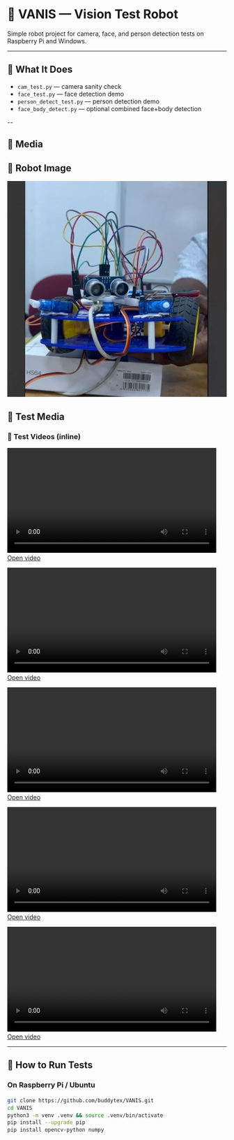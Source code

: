 # 🤖 VANIS — Vision Test Robot

Simple robot project for camera, face, and person detection tests on Raspberry Pi and Windows.

---

## 📌 What It Does
- `cam_test.py` — camera sanity check
- `face_test.py` — face detection demo
- `person_detect_test.py` — person detection demo
- `face_body_detect.py` — optional combined face+body detection

--
## 📸 Media

## 📸 Robot Image
![Robot](assets/robot_photo.jpg)

## 📸 Test Media

### 🎥 Test Videos (inline)
<video src="assets/VID-20250809-WA0002.mp4" controls width="480"></video>  
[Open video](assets/VID-20250809-WA0002.mp4)

<video src="assets/VID-20250809-WA0003.mp4" controls width="480"></video>  
[Open video](assets/VID-20250809-WA0003.mp4)

<video src="assets/VID-20250809-WA0004.mp4" controls width="480"></video>  
[Open video](assets/VID-20250809-WA0004.mp4)

<video src="assets/VID-20250809-WA0005.mp4" controls width="480"></video>  
[Open video](assets/VID-20250809-WA0005.mp4)

<video src="assets/VID-20250809-WA0006.mp4" controls width="480"></video>  
[Open video](assets/VID-20250809-WA0006.mp4)


---

## 🚀 How to Run Tests

### On Raspberry Pi / Ubuntu
```bash
git clone https://github.com/buddytex/VANIS.git
cd VANIS
python3 -m venv .venv && source .venv/bin/activate
pip install --upgrade pip
pip install opencv-python numpy
